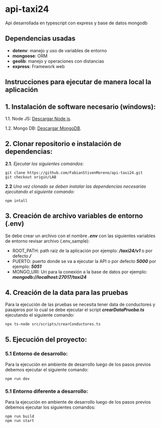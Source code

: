 # api-taxi24

Api desarrollada en typescript con express y base de datos mongodb

## Dependencias usadas
* **dotenv**: manejo y uso de variables de entorno
* **mongoose**: ORM
* **geolib**: manejo y operaciones con distancias
* **express**: Framework web

## Instrucciones para ejecutar de manera local la aplicación
## 1. Instalación de software necesario (windows):
1.1. Node JS:  [Descargar Node js](https://nodejs.org/dist/v22.12.0/node-v22.12.0-x64.msi).

1.2. Mongo DB: [Descargar MongoDB](https://fastdl.mongodb.org/windows/mongodb-windows-x86_64-8.0.4-signed.msi). 

## 2. Clonar repositorio e instalación de dependencias:
**2.1.** _Ejecutar los siguientes comandos:_
```
git clone https://github.com/FabianStivenMoreno/api-taxi24.git
git checkout origin/LAB
```

**2.2** _Una vez clonado se deben instalar las dependencias necesarias ejecutando el siguiente comando:_

```
npm intall
```
## 3. Creación de archivo variables de entorno (.env)
Se debe crear un archivo con el nombre _**.env**_ con las siguientes variables de entorno revisar archivo (.env_sample):
* ROOT_PATH: path raiz de la aplicación por ejemplo: _**/taxi24/v1**_ o por defecto _**/**_ 
* PUERTO: puerto donde se va a ejecutar la API o por defecto _**5000**_ por ejemplo: _**5051**_
* MONGO_URI: Uri para la conexión a la base de datos por ejemplo: _**mongodb://localhost:27017/taxi24**_ 

## 4. Creación de la data para las pruebas
Para la ejecución de las pruebas se necesita tener data de conductores y pasajeros por lo cual se debe ejecutar el script _**crearDataPrueba.ts**_ ejecutando el siguiente comando:

```
npx ts-node src/scripts/crearConductores.ts
```

## 5. Ejecución del proyecto:
### 5.1 Entorno de desarrollo:
Para la ejecución en ambiente de desarrollo luego de los pasos previos debemos ejecutar el siguiente comando:

```
npm run dev
```

### 5.1 Entorno diferente a desarrollo:
Para la ejecución en ambiente de desarrollo luego de los pasos previos debemos ejecutar los siguientes comandos:
```
npm run build
npm run start
```